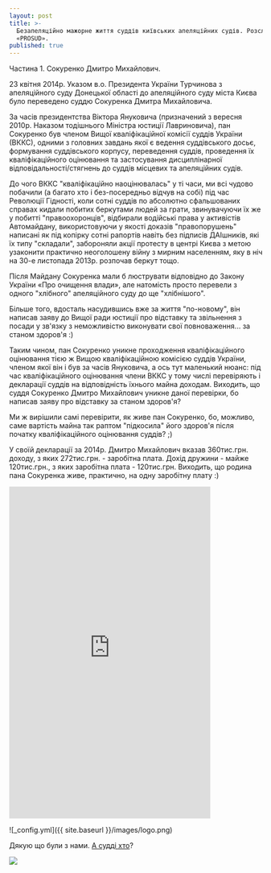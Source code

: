 ```yaml
---
layout: post
title: >-
  Безапеляційно мажорне життя суддів київських апеляційних судів. Розслідування
  «PROSUD».
published: true
---
```


Частина 1. Сокуренко Дмитро Михайлович.

23 квітня 2014р. Указом в.о. Президента України Турчинова з апеляційного суду Донецької області до апеляційного суду міста Києва було переведено суддю Сокуренка Дмитра Михайловича.

За часів президентства Віктора Януковича (призначений з вересня 2010р. Наказом тодішнього Міністра юстиції Лавриновича), пан Сокуренко був членом Вищої кваліфікаційної комісії суддів України (ВККС), одними з головних завдань якої є ведення суддівського досьє, формування суддівського корпусу, переведення суддів, проведення їх кваліфікаційного оцінювання та застосування дисциплінарної відповідальності/стягнень до суддів місцевих та апеляційних судів.

До чого ВККС "кваліфікаційно наоцінювалась" у ті часи, ми всі чудово побачили (а багато хто і без-посередньо відчув на собі) під час Революції Гідності, коли сотні суддів по абсолютно сфальшованих справах кидали побитих беркутами людей за грати, звинувачуючи їх же у побитті "правоохоронців", відбирали водійські права у активістів Автомайдану, використовуючи у якості доказів "правопорушень" написані як під копірку сотні рапортів навіть без підписів ДАІшників, які їх типу "складали", забороняли акції протесту в центрі Києва з метою узаконити практично неоголошену війну з мирним населенням, яку в  ніч на 30-е листопада 2013р. розпочав беркут тощо.
 
Після Майдану Сокуренка мали б люструвати відповідно до Закону України «Про очищення влади», але натомість просто перевели з одного "хлібного" апеляційного суду до ще "хлібнішого".
 
Більше того, вдосталь насудившись вже за життя "по-новому", він написав заяву до Вищої ради юстиції про відставку та звільнення з посади у зв'язку з неможливістю виконувати свої повноваження... за станом здоров'я :)
 
Таким чином, пан Сокуренко уникне проходження кваліфікаційного оцінювання тією ж Вищою кваліфікаційною комісією суддів України, членом якої він і був за часів Януковича, а ось тут маленький нюанс: під час кваліфікаційного оцінювання члени ВККС у тому числі перевіряють і декларації суддів на відповідність їхнього майна доходам. Виходить, що суддя Сокуренко Дмитро Михайлович уникне даної перевірки, бо написав заяву про відставку за станом здоров'я?
 
Ми ж вирішили самі перевірити, як живе пан Сокуренко, бо, можливо, саме вартість майна так раптом "підкосила" його здоров'я після початку кваліфікаційного оцінювання суддів? ;)
 
У своїй декларації за 2014р. Дмитро Михайлович вказав 360тис.грн. доходу, з яких 272тис.грн. - заробітна плата. Дохід дружини - майже 120тис.грн., з яких заробітна плата - 120тис.грн. Виходить, що родина пана Сокуренка живе, практично, на одну заробітну плату :)

<iframe src="https://www.facebook.com/plugins/post.php?href=https%3A%2F%2Fwww.facebook.com%2Fautomaidan%2Fposts%2F1154486417896038&amp;width=400" width="400" height="660" style="border:none;overflow:hidden" scrolling="no" frameborder="0" allowtransparency="true"></iframe>

![_config.yml]({{ site.baseurl }}/images/logo.png)

Дякую що були з нами. [А судді хто](https://prosud.info/)?

<div id="fb-root"></div>
<script>(function(d, s, id) {
  var js, fjs = d.getElementsByTagName(s)[0];
  if (d.getElementById(id)) return;
  js = d.createElement(s); js.id = id;
  js.src = "//connect.facebook.net/uk_UA/sdk.js#xfbml=1&version=v2.6";
  fjs.parentNode.insertBefore(js, fjs);
}(document, 'script', 'facebook-jssdk'));</script>

<div class="fb-comments" data-href="http://blog.prosud.info/titushki-sudushki/" data-numposts="5"></div>

![]({{site.baseurl}}http://minionomaniya.ru/wp-content/uploads/2015/10/%D0%BC%D0%B8%D0%BD%D1%8C%D0%BE%D0%BD%D1%8B-%D0%BA%D0%B0%D1%80%D1%82%D0%B8%D0%BD%D0%BA%D0%B8-%D0%B2-%D1%85%D0%BE%D1%80%D0%BE%D1%88%D0%B5%D0%BC-%D0%BA%D0%B0%D1%87%D0%B5%D1%81%D1%82%D0%B2%D0%B5.jpg)
